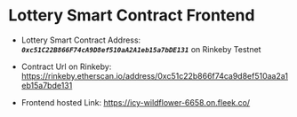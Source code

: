 # Lottery Smart Contract Frontend

* Lottery Smart Contract Address: ***`0xc51C22B866F74cA9D8ef510aA2A1eb15a7bDE131`*** on Rinkeby Testnet 
* Contract Url on Rinkeby: https://rinkeby.etherscan.io/address/0xc51c22b866f74ca9d8ef510aa2a1eb15a7bde131

* Frontend hosted Link: https://icy-wildflower-6658.on.fleek.co/